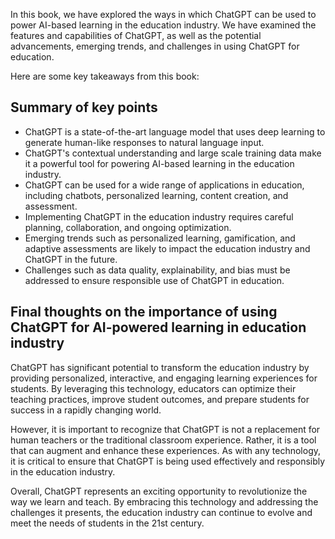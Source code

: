 
In this book, we have explored the ways in which ChatGPT can be used to power AI-based learning in the education industry. We have examined the features and capabilities of ChatGPT, as well as the potential advancements, emerging trends, and challenges in using ChatGPT for education.

Here are some key takeaways from this book:

Summary of key points
---------------------

* ChatGPT is a state-of-the-art language model that uses deep learning to generate human-like responses to natural language input.
* ChatGPT's contextual understanding and large scale training data make it a powerful tool for powering AI-based learning in the education industry.
* ChatGPT can be used for a wide range of applications in education, including chatbots, personalized learning, content creation, and assessment.
* Implementing ChatGPT in the education industry requires careful planning, collaboration, and ongoing optimization.
* Emerging trends such as personalized learning, gamification, and adaptive assessments are likely to impact the education industry and ChatGPT in the future.
* Challenges such as data quality, explainability, and bias must be addressed to ensure responsible use of ChatGPT in education.

Final thoughts on the importance of using ChatGPT for AI-powered learning in education industry
-----------------------------------------------------------------------------------------------

ChatGPT has significant potential to transform the education industry by providing personalized, interactive, and engaging learning experiences for students. By leveraging this technology, educators can optimize their teaching practices, improve student outcomes, and prepare students for success in a rapidly changing world.

However, it is important to recognize that ChatGPT is not a replacement for human teachers or the traditional classroom experience. Rather, it is a tool that can augment and enhance these experiences. As with any technology, it is critical to ensure that ChatGPT is being used effectively and responsibly in the education industry.

Overall, ChatGPT represents an exciting opportunity to revolutionize the way we learn and teach. By embracing this technology and addressing the challenges it presents, the education industry can continue to evolve and meet the needs of students in the 21st century.
